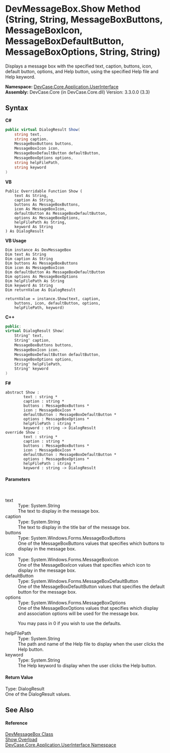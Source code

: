 # DevMessageBox.Show Method (String, String, MessageBoxButtons, MessageBoxIcon, MessageBoxDefaultButton, MessageBoxOptions, String, String)
 

Displays a message box with the specified text, caption, buttons, icon, default button, options, and Help button, using the specified Help file and Help keyword.

**Namespace:**&nbsp;<a href="N_DevCase_Core_Application_UserInterface">DevCase.Core.Application.UserInterface</a><br />**Assembly:**&nbsp;DevCase.Core (in DevCase.Core.dll) Version: 3.3.0.0 (3.3)

## Syntax

**C#**<br />
``` C#
public virtual DialogResult Show(
	string text,
	string caption,
	MessageBoxButtons buttons,
	MessageBoxIcon icon,
	MessageBoxDefaultButton defaultButton,
	MessageBoxOptions options,
	string helpFilePath,
	string keyword
)
```

**VB**<br />
``` VB
Public Overridable Function Show ( 
	text As String,
	caption As String,
	buttons As MessageBoxButtons,
	icon As MessageBoxIcon,
	defaultButton As MessageBoxDefaultButton,
	options As MessageBoxOptions,
	helpFilePath As String,
	keyword As String
) As DialogResult
```

**VB Usage**<br />
``` VB Usage
Dim instance As DevMessageBox
Dim text As String
Dim caption As String
Dim buttons As MessageBoxButtons
Dim icon As MessageBoxIcon
Dim defaultButton As MessageBoxDefaultButton
Dim options As MessageBoxOptions
Dim helpFilePath As String
Dim keyword As String
Dim returnValue As DialogResult

returnValue = instance.Show(text, caption, 
	buttons, icon, defaultButton, options, 
	helpFilePath, keyword)
```

**C++**<br />
``` C++
public:
virtual DialogResult Show(
	String^ text, 
	String^ caption, 
	MessageBoxButtons buttons, 
	MessageBoxIcon icon, 
	MessageBoxDefaultButton defaultButton, 
	MessageBoxOptions options, 
	String^ helpFilePath, 
	String^ keyword
)
```

**F#**<br />
``` F#
abstract Show : 
        text : string * 
        caption : string * 
        buttons : MessageBoxButtons * 
        icon : MessageBoxIcon * 
        defaultButton : MessageBoxDefaultButton * 
        options : MessageBoxOptions * 
        helpFilePath : string * 
        keyword : string -> DialogResult 
override Show : 
        text : string * 
        caption : string * 
        buttons : MessageBoxButtons * 
        icon : MessageBoxIcon * 
        defaultButton : MessageBoxDefaultButton * 
        options : MessageBoxOptions * 
        helpFilePath : string * 
        keyword : string -> DialogResult 
```


#### Parameters
&nbsp;<dl><dt>text</dt><dd>Type: System.String<br />The text to display in the message box.</dd><dt>caption</dt><dd>Type: System.String<br />The text to display in the title bar of the message box.</dd><dt>buttons</dt><dd>Type: System.Windows.Forms.MessageBoxButtons<br />One of the MessageBoxButtons values that specifies which buttons to display in the message box.</dd><dt>icon</dt><dd>Type: System.Windows.Forms.MessageBoxIcon<br />One of the MessageBoxIcon values that specifies which icon to display in the message box.</dd><dt>defaultButton</dt><dd>Type: System.Windows.Forms.MessageBoxDefaultButton<br />One of the MessageBoxDefaultButton values that specifies the default button for the message box.</dd><dt>options</dt><dd>Type: System.Windows.Forms.MessageBoxOptions<br />One of the MessageBoxOptions values that specifies which display and association options will be used for the message box. 

 You may pass in 0 if you wish to use the defaults.</dd><dt>helpFilePath</dt><dd>Type: System.String<br />The path and name of the Help file to display when the user clicks the Help button.</dd><dt>keyword</dt><dd>Type: System.String<br />The Help keyword to display when the user clicks the Help button.</dd></dl>

#### Return Value
Type: DialogResult<br />One of the DialogResult values.

## See Also


#### Reference
<a href="T_DevCase_Core_Application_UserInterface_DevMessageBox">DevMessageBox Class</a><br /><a href="Overload_DevCase_Core_Application_UserInterface_DevMessageBox_Show">Show Overload</a><br /><a href="N_DevCase_Core_Application_UserInterface">DevCase.Core.Application.UserInterface Namespace</a><br />
